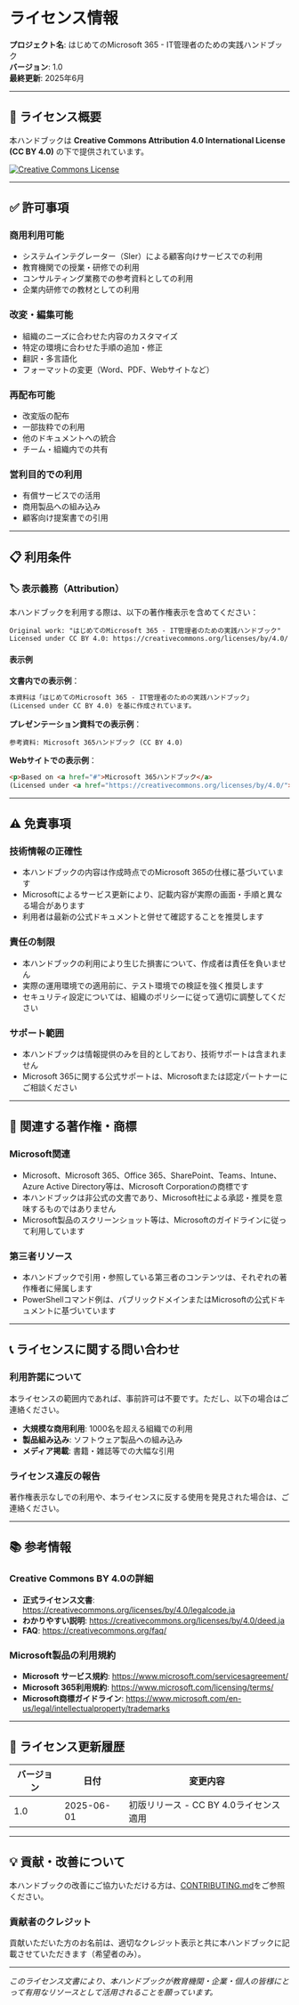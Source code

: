 # ライセンス情報

**プロジェクト名**: はじめてのMicrosoft 365 - IT管理者のための実践ハンドブック  
**バージョン**: 1.0  
**最終更新**: 2025年6月

---

## 📄 ライセンス概要

本ハンドブックは **Creative Commons Attribution 4.0 International License (CC BY 4.0)** の下で提供されています。

[![Creative Commons License](https://i.creativecommons.org/l/by/4.0/88x31.png)](http://creativecommons.org/licenses/by/4.0/)

---

## ✅ 許可事項

### **商用利用可能**
- システムインテグレーター（SIer）による顧客向けサービスでの利用
- 教育機関での授業・研修での利用
- コンサルティング業務での参考資料としての利用
- 企業内研修での教材としての利用

### **改変・編集可能**
- 組織のニーズに合わせた内容のカスタマイズ
- 特定の環境に合わせた手順の追加・修正
- 翻訳・多言語化
- フォーマットの変更（Word、PDF、Webサイトなど）

### **再配布可能**
- 改変版の配布
- 一部抜粋での利用
- 他のドキュメントへの統合
- チーム・組織内での共有

### **営利目的での利用**
- 有償サービスでの活用
- 商用製品への組み込み
- 顧客向け提案書での引用

---

## 📋 利用条件

### **🏷️ 表示義務（Attribution）**

本ハンドブックを利用する際は、以下の著作権表示を含めてください：

```
Original work: "はじめてのMicrosoft 365 - IT管理者のための実践ハンドブック"
Licensed under CC BY 4.0: https://creativecommons.org/licenses/by/4.0/
```

#### **表示例**

**文書内での表示例**：
```markdown
本資料は「はじめてのMicrosoft 365 - IT管理者のための実践ハンドブック」
(Licensed under CC BY 4.0) を基に作成されています。
```

**プレゼンテーション資料での表示例**：
```
参考資料: Microsoft 365ハンドブック (CC BY 4.0)
```

**Webサイトでの表示例**：
```html
<p>Based on <a href="#">Microsoft 365ハンドブック</a> 
(Licensed under <a href="https://creativecommons.org/licenses/by/4.0/">CC BY 4.0</a>)</p>
```

---

## ⚠️ 免責事項

### **技術情報の正確性**
- 本ハンドブックの内容は作成時点でのMicrosoft 365の仕様に基づいています
- Microsoftによるサービス更新により、記載内容が実際の画面・手順と異なる場合があります
- 利用者は最新の公式ドキュメントと併せて確認することを推奨します

### **責任の制限**
- 本ハンドブックの利用により生じた損害について、作成者は責任を負いません
- 実際の運用環境での適用前に、テスト環境での検証を強く推奨します
- セキュリティ設定については、組織のポリシーに従って適切に調整してください

### **サポート範囲**
- 本ハンドブックは情報提供のみを目的としており、技術サポートは含まれません
- Microsoft 365に関する公式サポートは、Microsoftまたは認定パートナーにご相談ください

---

## 🔗 関連する著作権・商標

### **Microsoft関連**
- Microsoft、Microsoft 365、Office 365、SharePoint、Teams、Intune、Azure Active Directory等は、Microsoft Corporationの商標です
- 本ハンドブックは非公式の文書であり、Microsoft社による承認・推奨を意味するものではありません
- Microsoft製品のスクリーンショット等は、Microsoftのガイドラインに従って利用しています

### **第三者リソース**
- 本ハンドブックで引用・参照している第三者のコンテンツは、それぞれの著作権者に帰属します
- PowerShellコマンド例は、パブリックドメインまたはMicrosoftの公式ドキュメントに基づいています

---

## 📞 ライセンスに関する問い合わせ

### **利用許諾について**
本ライセンスの範囲内であれば、事前許可は不要です。ただし、以下の場合はご連絡ください。

- **大規模な商用利用**: 1000名を超える組織での利用
- **製品組み込み**: ソフトウェア製品への組み込み
- **メディア掲載**: 書籍・雑誌等での大幅な引用

### **ライセンス違反の報告**
著作権表示なしでの利用や、本ライセンスに反する使用を発見された場合は、ご連絡ください。

---

## 📚 参考情報

### **Creative Commons BY 4.0の詳細**
- **正式ライセンス文書**: https://creativecommons.org/licenses/by/4.0/legalcode.ja
- **わかりやすい説明**: https://creativecommons.org/licenses/by/4.0/deed.ja
- **FAQ**: https://creativecommons.org/faq/

### **Microsoft製品の利用規約**
- **Microsoft サービス規約**: https://www.microsoft.com/servicesagreement/
- **Microsoft 365利用規約**: https://www.microsoft.com/licensing/terms/
- **Microsoft商標ガイドライン**: https://www.microsoft.com/en-us/legal/intellectualproperty/trademarks

---

## 🔄 ライセンス更新履歴

| バージョン | 日付 | 変更内容 |
|------------|------|----------|
| 1.0 | 2025-06-01 | 初版リリース - CC BY 4.0ライセンス適用 |

---

## 💡 貢献・改善について

本ハンドブックの改善にご協力いただける方は、[CONTRIBUTING.md](CONTRIBUTING.md)をご参照ください。

### **貢献者のクレジット**
貢献いただいた方のお名前は、適切なクレジット表示と共に本ハンドブックに記載させていただきます（希望者のみ）。

---

*このライセンス文書により、本ハンドブックが教育機関・企業・個人の皆様にとって有用なリソースとして活用されることを願っています。*
